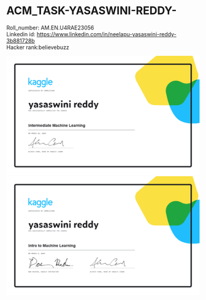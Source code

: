 # ACM_TASK-YASASWINI-REDDY- <br>
Roll_number: AM.EN.U4RAE23056 <br>
Linkedin id: https://www.linkedin.com/in/neelapu-yasaswini-reddy-3b881728b <br>
Hacker rank:believebuzz

![img]( https://github.com/Yasaswini1425/ACM_TASK-YASASWINI-REDDY-/blob/main/yasaswini%20reddy%20-%20Intermediate%20Machine%20Learning.png)
![img](https://github.com/Yasaswini1425/ACM_TASK-YASASWINI-REDDY-/blob/main/yasaswini%20reddy%20-%20Intro%20to%20Machine%20Learning.png)
